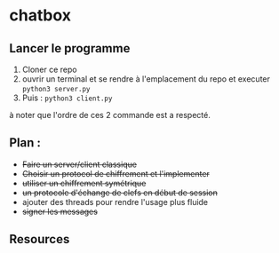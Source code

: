 # chatbox

## Lancer le programme

1. Cloner ce repo
2. ouvrir un terminal et se rendre à l'emplacement du repo et executer
   `python3 server.py`
3. Puis :
   `python3 client.py`

à noter que l'ordre de ces 2 commande est a respecté.

## Plan :

- ~~Faire un server/client classique~~
- ~~Choisir un protocol de chiffrement et l'implementer~~
- ~~utiliser un chiffrement symétrique~~
- ~~un protocole d'échange de clefs en début de session~~
- ajouter des threads pour rendre l'usage plus fluide
- ~~signer les messages~~

## Resources
